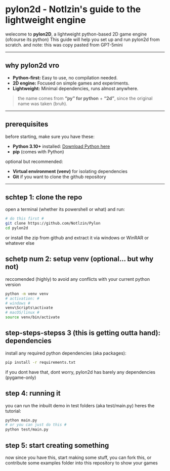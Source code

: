 # pylon2d - Notlzin's guide to the lightweight engine

welecome to **pylon2D**, a lightweight python-based 2D game engine (ofcourse its python)
This guide will help you set up and run pylon2d from scratch.
and note: this was copy pasted from GPT-5mini

---

## why pylon2d vro

- **Python-first:** Easy to use, no compilation needed.
- **2D engine:** Focused on simple games and experiments.
- **Lightweight:** Minimal dependencies, runs almost anywhere.

> the name comes from **“py” for python** + **“2d”**, since the original name was taken (bruh).

---

## prerequisites

before starting, make sure you have these:

- **Python 3.10+** installed: [Download Python here](https://www.python.org/downloads/)
- **pip** (comes with Python)

optional but recommended:

- **Virtual environment (venv)** for isolating dependencies
- **Git** if you want to clone the github repository

---

## schtep 1: clone the repo

open a terminal (whether its powershell or what) and run:

```bash
# do this first #
git clone https://github.com/Notlzin/Pylon
cd pylon2d
```

or install the zip from github and extract it via windows or WinRAR or whatever else

## schetp num 2: setup venv (optional... but why not)

reccomended (highly) to avoid any conflicts with your current python version

```bash
python -m venv venv
# activation: #
# windows #
venv\Scripts\activate
# macOS/linux #
source venv/bin/activate
```

## step-steps-stepss 3 (this is getting outta hand): dependencies

install any required python dependencies (aka packages):

```bash
pip install -r requirements.txt
```

if you dont have that, dont worry, pylon2d has barely any dependencies (pygame-only)

## step 4: running it

you can run the inbuilt demo in test folders (aka test/main.py) heres the tutorial:

```bash
python main.py
# or you can just do this #
python test/main.py
```

## step 5: start creating something

now since you have this, start making some stuff, you can fork this, or contribute some examples folder into this repository to show your games
